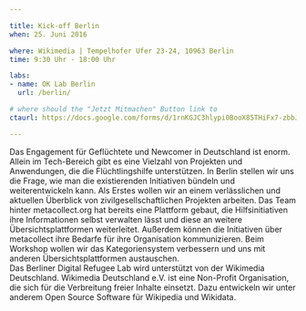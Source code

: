 ```yaml
---

title: Kick-off Berlin
when: 25. Juni 2016

where: Wikimedia | Tempelhofer Ufer 23-24, 10963 Berlin
time: 9:30 Uhr - 18:00 Uhr

labs:
- name: OK Lab Berlin
  url: /berlin/

# where should the "Jetzt Mitmachen" Button link to
ctaurl: https://docs.google.com/forms/d/1rnKGJC3hlypi0BooX85THiFx7-zbbJNa9g1sBQWrc8o/viewform

---
```


Das Engagement für Geflüchtete und Newcomer in Deutschland ist enorm. Allein im Tech-Bereich gibt es eine Vielzahl von Projekten und Anwendungen, die die Flüchtlingshilfe unterstützen. In Berlin stellen wir uns die Frage, wie man die existierenden Initiativen bündeln und weiterentwickeln kann. Als Erstes wollen wir an einem verlässlichen und aktuellen Überblick von zivilgesellschaftlichen Projekten arbeiten. Das Team hinter metacollect.org hat bereits eine Plattform gebaut, die Hilfsinitiativen ihre Informationen selbst verwalten lässt und diese an weitere Übersichtsplattformen weiterleitet. Außerdem können die Initiativen über metacollect ihre Bedarfe für ihre Organisation kommunizieren. Beim Workshop wollen wir das Kategoriensystem verbessern und uns mit anderen Übersichtsplattformen austauschen.
<br>
Das Berliner Digital Refugee Lab wird unterstützt von der Wikimedia Deutschland. Wikimedia Deutschland e.V. ist eine Non-Profit Organisation, die sich für die Verbreitung freier Inhalte einsetzt. Dazu entwickeln wir unter anderem Open Source Software für Wikipedia und Wikidata.
